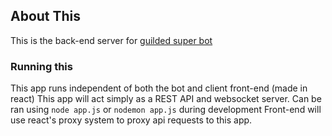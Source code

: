 ## About This
This is the back-end server for [guilded super bot](https://github.com/Osamu01/superbot)

### Running this
This app runs independent of both the bot and client front-end (made in react)
This app will act simply as a REST API and websocket server.
Can be ran using `node app.js` or `nodemon app.js` during development
Front-end will use react's proxy system to proxy api requests to this app.